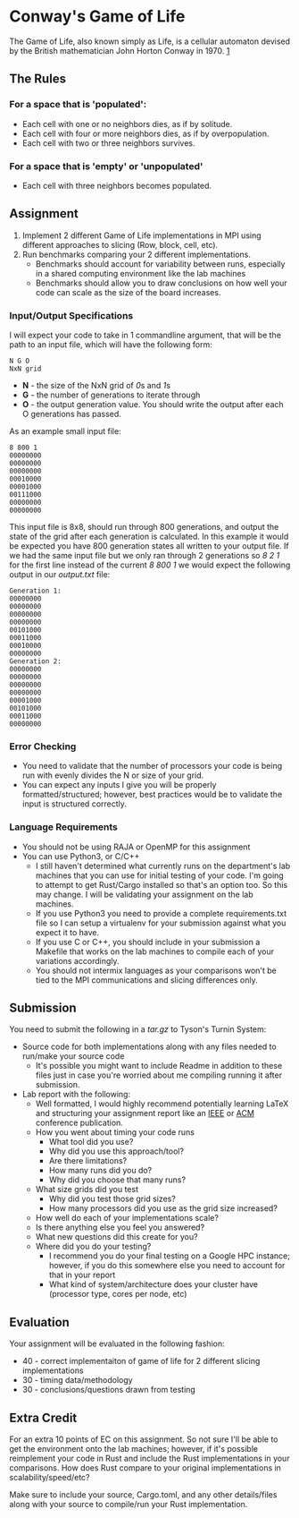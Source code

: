 # Conway's Game of Life

The Game of Life, also known simply as Life, is a cellular automaton devised by the British mathematician John Horton Conway in 1970. [1]

## The Rules

### For a space that is 'populated':
* Each cell with one or no neighbors dies, as if by solitude.
* Each cell with four or more neighbors dies, as if by overpopulation.
* Each cell with two or three neighbors survives.
### For a space that is 'empty' or 'unpopulated'
* Each cell with three neighbors becomes populated.

## Assignment

1. Implement 2 different Game of Life implementations in MPI using different approaches to slicing (Row, block, cell, etc).
2. Run benchmarks comparing your 2 different implementations.
    * Benchmarks should account for variability between runs, especially in a shared computing environment like the lab machines
    * Benchmarks should allow you to draw conclusions on how well your code can scale as the size of the board increases. 

### Input/Output Specifications

I will expect your code to take in 1 commandline argument, that will be the path to an input file, which will have the following form:

```
N G O
NxN grid
```

* **N** - the size of the NxN grid of *0*s and *1*s
* **G** - the number of generations to iterate through
* **O** - the output generation value. You should write the output after each O generations has passed. 

As an example small input file:

```
8 800 1
00000000
00000000
00000000
00010000
00001000
00111000
00000000
00000000
```

This input file is 8x8, should run through 800 generations, and output the state of the grid after each generation is calculated. In this example it would be expected you have 800 generation states all written to your output file. If we had the same input file but we only ran through 2 generations so *8 2 1* for the first line instead of the current *8 800 1* we would expect the following output in our *output.txt* file:

```
Generation 1:
00000000
00000000
00000000
00000000
00101000
00011000
00010000
00000000
Generation 2:
00000000
00000000
00000000
00000000
00001000
00101000
00011000
00000000
```

### Error Checking

* You need to validate that the number of processors your code is being run with evenly divides the N or size of your grid. 
* You can expect any inputs I give you will be properly formatted/structured; however, best practices would be to validate the input is structured correctly.

### Language Requirements

* You should not be using RAJA or OpenMP for this assignment
* You can use Python3, or C/C++
  * I still haven't determined what currently runs on the department's lab machines that you can use for initial testing of your code. I'm going to attempt to get Rust/Cargo installed so that's an option too. So this may change. I will be validating your assignment on the lab machines. 
  * If you use Python3 you need to provide a complete requirements.txt file so I can setup a virtualenv for your submission against what you expect it to have. 
  * If you use C or C++, you should include in your submission a Makefile that works on the lab machines to compile each of your variations accordingly. 
  * You should not intermix languages as your comparisons won't be tied to the MPI communications and slicing differences only. 

## Submission

You need to submit the following in a *tar.gz* to Tyson's Turnin System:

* Source code for both implementations along with any files needed to run/make your source code
  * It's possible you might want to include Readme in addition to these files just in case you're worried about me compiling running it after submission. 
* Lab report with the following:
  * Well formatted, I would highly recommend potentially learning LaTeX and structuring your assignment report like an [IEEE](https://www.ieee.org/content/dam/ieee-org/ieee/web/org/conferences/Conference-LaTeX-template_7-9-18.zip) or [ACM](https://www.acm.org/binaries/content/assets/publications/consolidated-tex-template/acmart-master.zip) conference publication. 
  * How you went about timing your code runs
    * What tool did you use?
    * Why did you use this approach/tool?
    * Are there limitations? 
    * How many runs did you do? 
    * Why did you choose that many runs? 
  * What size grids did you test
    * Why did you test those grid sizes?
    * How many processors did you use as the grid size increased? 
  * How well do each of your implementations scale? 
  * Is there anything else you feel you answered?
  * What new questions did this create for you?
  * Where did you do your testing? 
    * I recommend you do your final testing on a Google HPC instance; however, if you do this somewhere else you need to account for that in your report
    * What kind of system/architecture does your cluster have (processor type, cores per node, etc)
    
  
## Evaluation

Your assignment will be evaluated in the following fashion:

* 40 - correct implementaiton of game of life for 2 different slicing implementations
* 30 - timing data/methodology 
* 30 - conclusions/questions drawn from testing

## Extra Credit

For an extra 10 points of EC on this assignment. So not sure I'll be able to get the environment onto the lab machines; however, if it's possible reimplement your code in Rust and include the Rust implementations in your comparisons. How does Rust compare to your original implementations in scalability/speed/etc?

Make sure to include your source, Cargo.toml, and any other details/files along with your source to compile/run your Rust implementation.



[1]: https://web.archive.org/web/20090603015231/http://ddi.cs.uni-potsdam.de/HyFISCH/Produzieren/lis_projekt/proj_gamelife/ConwayScientificAmerican.htm
